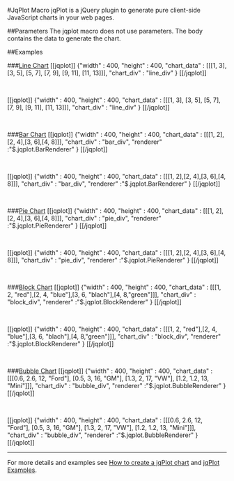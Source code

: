 [new jqplt chart]:http://www.jqplot.com/docs/files/usage-txt.html
[jqPlot Examples]:http://www.jqplot.com/tests/

#JqPlot Macro 
jqPlot is a jQuery plugin to generate pure client-side JavaScript charts in your web pages.


##Parameters
The jqplot macro does not use parameters.
The body contains the data to generate the chart.


##Examples

###[Line Chart](/sampleapp/#/alkiradocs/LineChart)
    [[jqplot]]
    {"width" : 400,
     "height" : 400,
     "chart_data" : [[[1, 3], [3, 5], [5, 7], [7, 9], [9, 11], [11, 13]]],
     "chart_div" : "line_div"
    }
    [[/jqplot]]

<br />

[[jqplot]]
{"width" : 400,
 "height" : 400,
 "chart_data" : [[[1, 3], [3, 5], [5, 7], [7, 9], [9, 11], [11, 13]]],
 "chart_div" : "line_div"
}
[[/jqplot]]

<br />

###[Bar Chart](/sampleapp/#/alkiradocs/BarChart)
    [[jqplot]]
    {"width" : 400,
     "height" : 400,
     "chart_data" : [[[1, 2],[2, 4],[3, 6],[4, 8]]],
     "chart_div" : "bar_div",
     "renderer" :"$.jqplot.BarRenderer"
    }
    [[/jqplot]]
    
<br />

[[jqplot]]
{"width" : 400,
 "height" : 400,
 "chart_data" : [[[1, 2],[2, 4],[3, 6],[4, 8]]],
 "chart_div" : "bar_div",
 "renderer" :"$.jqplot.BarRenderer"
}
[[/jqplot]]

<br />

###[Pie Chart](/sampleapp/#/alkiradocs/PieChart)
    [[jqplot]]
    {"width" : 400,
     "height" : 400,
     "chart_data" : [[[1, 2],[2, 4],[3, 6],[4, 8]]],
     "chart_div" : "pie_div",
     "renderer" :"$.jqplot.PieRenderer"
    }
    [[/jqplot]]

<br />

[[jqplot]]
{"width" : 400,
 "height" : 400,
 "chart_data" : [[[1, 2],[2, 4],[3, 6],[4, 8]]],
 "chart_div" : "pie_div",
 "renderer" :"$.jqplot.PieRenderer"
}
[[/jqplot]]

<br />

###[Block Chart](/sampleapp/#/alkiradocs/BlockChart)
    [[jqplot]]
    {"width" : 400,
     "height" : 400,
     "chart_data" : [[[1, 2, "red"],[2, 4, "blue"],[3, 6, "blach"],[4, 8,"green"]]],
     "chart_div" : "block_div",
     "renderer" :"$.jqplot.BlockRenderer"
    }
    [[/jqplot]]

<br />

[[jqplot]]
{"width" : 400,
 "height" : 400,
 "chart_data" : [[[1, 2, "red"],[2, 4, "blue"],[3, 6, "blach"],[4, 8,"green"]]],
 "chart_div" : "block_div",
 "renderer" :"$.jqplot.BlockRenderer"
}
[[/jqplot]]

<br />

###[Bubble Chart](/sampleapp/#/alkiradocs/BubbleChart)
    [[jqplot]]
    {"width" : 400,
     "height" : 400,
     "chart_data" : [[[0.6, 2.6, 12, "Ford"], [0.5, 3, 16, "GM"], [1.3, 2, 17, "VW"], [1.2, 1.2, 13, "Mini"]]],
     "chart_div" : "bubble_div",
     "renderer" :"$.jqplot.BubbleRenderer"
    }
    [[/jqplot]]

<br />

[[jqplot]]
{"width" : 400,
 "height" : 400,
 "chart_data" : [[[0.6, 2.6, 12, "Ford"], [0.5, 3, 16, "GM"], [1.3, 2, 17, "VW"], [1.2, 1.2, 13, "Mini"]]],
 "chart_div" : "bubble_div",
 "renderer" :"$.jqplot.BubbleRenderer"
}
[[/jqplot]]

- - -
For more details and examples see [How to create a jqPlot chart][new jqplt chart] and [jqPlot Examples][jqPlot Examples].
